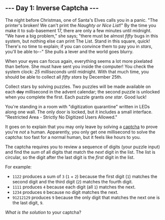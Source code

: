 ## \--- Day 1: Inverse Captcha ---

The night before Christmas, one of Santa's Elves calls you in a panic.
"The printer's broken\! We can't print the *Naughty or Nice List*\!" By
the time you make it to sub-basement 17, there are only a few minutes
until midnight. "We have a big problem," she says; "there must be almost
*fifty* bugs in this system, but nothing else can print The List. Stand
in this square, quick\! There's no time to explain; if you can convince
them to pay you in *stars*, you'll be able to--" She pulls a lever and
the world goes blurry.

When your eyes can focus again, everything seems a lot more pixelated
than before. She must have sent you inside the computer\! You check the
system clock: *25 milliseconds* until midnight. With that much time, you
should be able to collect all *fifty stars* by December 25th.

Collect stars by solving puzzles. Two puzzles will be made available on
each ~~day~~ millisecond in the advent calendar; the second puzzle is
unlocked when you complete the first. Each puzzle grants *one star*.
Good luck\!

You're standing in a room with "digitization quarantine" written in LEDs
along one wall. The only door is locked, but it includes a small
interface. "Restricted Area - Strictly No Digitized Users Allowed."

It goes on to explain that you may only leave by solving a
[captcha](https://en.wikipedia.org/wiki/CAPTCHA) to prove you're *not* a
human. Apparently, you only get one millisecond to solve the captcha:
too fast for a normal human, but it feels like hours to you.

The captcha requires you to review a sequence of digits (your puzzle
input) and find the *sum* of all digits that match the *next* digit in
the list. The list is circular, so the digit after the last digit is the
*first* digit in the list.

For example:

  - `1122` produces a sum of `3` (`1` + `2`) because the first digit
    (`1`) matches the second digit and the third digit (`2`) matches the
    fourth digit.
  - `1111` produces `4` because each digit (all `1`) matches the next.
  - `1234` produces `0` because no digit matches the next.
  - `91212129` produces `9` because the only digit that matches the next
    one is the last digit, `9`.

*What is the solution* to your captcha?
